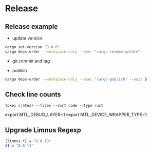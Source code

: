 # Release

## Release example

- update version

```bash
cargo set-version "0.0.0"
cargo deps-order --workspace-only --exec "cargo readme-update"
```

- git commit and tag

- publish

```bash
cargo deps-order --workspace-only --exec "cargo publish" --wait 5
```

## Check line counts

```console
tokei crates/ --files --sort code --type rust
```
export MTL_DEBUG_LAYER=1
export MTL_DEVICE_WRAPPER_TYPE=1

## Upgrade Limnus Regexp

```bash
(limnus.*) = "0.0.10"
$1 = "0.0.11"
```
